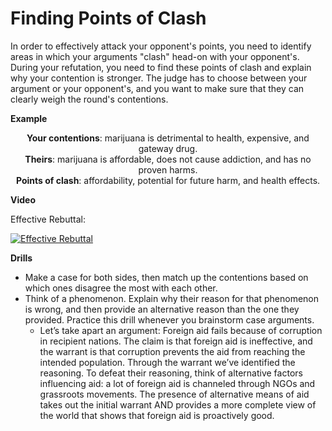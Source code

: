 # Finding Points of Clash

In order to effectively attack your opponent's points, you need to identify areas in which your arguments "clash" head-on with your opponent's. During your refutation, you need to find these points of clash and explain why your contention is stronger. The judge has to choose between your argument or your opponent's, and you want to make sure that they can clearly weigh the round's contentions.

**Example**

<center><b>Your contentions</b>: marijuana is detrimental to health, expensive, and gateway drug.
<br><b>Theirs</b>: marijuana is affordable, does not cause addiction, and has no proven harms.
<br><b>Points of clash</b>: affordability, potential for future harm, and health effects.</center>

**Video**

Effective Rebuttal:

[![Effective Rebuttal](https://img.youtube.com/vi/axyjQcq-IYk/0.jpg)](https://www.youtube.com/watch?v=axyjQcq-IYk "Effective Rebuttal")

**Drills**

* Make a case for both sides, then match up the contentions based on which ones disagree the most with each other.
* Think of a phenomenon. Explain why their reason for that phenomenon is wrong, and then provide an alternative reason than the one they provided. Practice this drill whenever you brainstorm case arguments.
  * Let’s take apart an argument: Foreign aid fails because of corruption in recipient nations. The claim is that foreign aid is ineffective, and the warrant is that corruption prevents the aid from reaching the intended population. Through the warrant we’ve identified the reasoning. To defeat their reasoning, think of alternative factors influencing aid: a lot of foreign aid is channeled through NGOs and grassroots movements. The presence of alternative means of aid takes out the initial warrant AND  provides a more complete view of the world that shows that foreign aid is proactively good.
